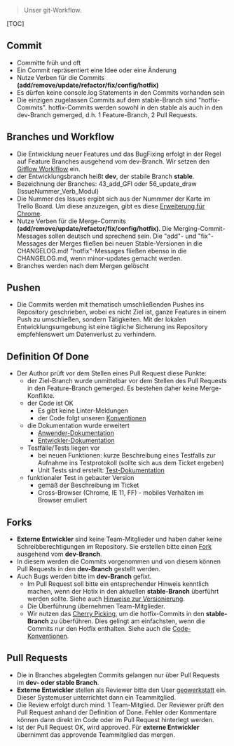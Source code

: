 >Unser git-Workflow.

[TOC]

## Commit
* Committe früh und oft
* Ein Commit repräsentiert eine Idee oder eine Änderung
* Nutze Verben für die Commits **(add/remove/update/refactor/fix/config/hotfix)**
* Es dürfen keine console.log Statements in den Commits vorhanden sein
* Die einzigen zugelassen Commits auf dem stable-Branch sind "hotfix-Commits". hotfix-Commits werden sowohl in den stable als auch in den dev-Branch gemerged, d.h. 1 Feature-Branch, 2 Pull Requests.

## Branches und Workflow
* Die Entwicklung neuer Features und das BugFixing erfolgt in der Regel auf Feature Branches ausgehend vom dev-Branch. Wir setzen den [Gitflow Worklflow](https://www.atlassian.com/git/tutorials/comparing-workflows#gitflow-workflow) ein.
* der Entwicklungsbranch heißt **dev**, der stabile Branch **stable**.
* Bezeichnung der Branches: 43_add_GFI oder 56_update_draw (IssueNummer_Verb_Modul)
* Die Nummer des Issues ergibt sich aus der Nummmer der Karte im Trello Board. Um diese anzuzeigen, gibt es diese [Erweiterung für Chrome](https://chrome.google.com/webstore/detail/trello-card-numbers/kadpkdielickimifpinkknemjdipghaf).
* Nutze Verben für die Merge-Commits **(add/remove/update/refactor/fix/config/hotfix)**. Die Merging-Commit-Messages sollen deutsch und sprechend sein. Die "add"- und "fix"-Messages der Merges fließen bei neuen Stable-Versionen in die CHANGELOG.md! "hotfix"-Messages fließen ebenso in die CHANGELOG.md, wenn minor-updates gemacht werden.
* Branches werden nach dem Mergen gelöscht

## Pushen
* Die Commits werden mit thematisch umschließenden Pushes ins Repository geschrieben, wobei es nicht Ziel ist, ganze Features in einem Push zu umschließen, sondern Tätigkeiten. Mit der lokalen Entwicklungsumgebung ist eine tägliche Sicherung ins Repository empfehlenswert um Datenverlust zu verhindern.

## Definition Of Done
* Der Author prüft vor dem Stellen eines Pull Request diese Punkte:
    - der Ziel-Branch wurde unmittelbar vor dem Stellen des Pull Requests in den Feature-Branch gemerged. Es bestehen daher keine Merge-Konflikte.
    - der Code ist OK
        - Es gibt keine Linter-Meldungen
        - der Code folgt unseren [Konventionen](conventions.md)
    - die Dokumentation wurde erweitert
        - [Anwender-Dokumentation](doc.md)
        - [Entwickler-Dokumentation](doc/remoteinterface.md)
    - Testfälle/Tests liegen vor
        - bei neuen Funktionen: kurze Beschreibung eines Testfalls zur Aufnahme ins Testprotokoll (sollte sich aus dem Ticket ergeben)
        - Unit Tests sind erstellt: [Test-Dokumentation](doc/Testing.md)
    - funktionaler Test in gebauter Version
        - gemäß der Beschreibung im Ticket
        - Cross-Browser (Chrome, IE 11, FF) - mobiles Verhalten im Browser emuliert

## Forks
* **Externe Entwickler** sind keine Team-Mitglieder und haben daher keine Schreibberechtigungen im Repository. Sie erstellen bitte einen [Fork](https://bitbucket.org/lgv-g12/lgv/fork) ausgehend vom **dev-Branch**.
* In diesem werden die Commits vorgenommen und von diesem können Pull Requests in den **dev-Branch** gestellt werden.
* Auch Bugs werden bitte im **dev-Branch** gefixt.
    - Im Pull Request soll bitte ein entsprechender Hinweis kenntlich machen, wenn der Hotix in den aktuellen **stable-Branch** überführt werden sollte. Siehe auch [Hinweise zur Versionierung](doc/Versionierung.md).
    - Die Überführung übernehmen Team-Mitglieder.
    - Wir nutzen das [Cherry Picking](https://git-scm.com/docs/git-cherry-pick), um die hotfix-Commits in den **stable-Branch** zu überführen. Dies gelingt am einfachsten, wenn die Commits nur den Hotfix enthalten. Siehe auch die [Code-Konventionen](conventions.md).

## Pull Requests
* Die in Branches abgelegten Commits gelangen nur über Pull Requests im **dev- oder stable Branch**.
* **Externe Entwickler** stellen als Reviewer bitte den User [geowerkstatt](https://bitbucket.org/geowerkstatt) ein. Dieser Systemuser unterrichtet dann ein Teammitglied.
* Die Review erfolgt durch mind. 1 Team-Mitglied. Der Reviewer prüft den Pull Request anhand der Definition of Done. Fehler oder Kommentare können dann direkt im Code oder im Pull Request hinterlegt werden.
* Ist der Pull Request OK, wird approved. Für **externe Entwickler** übernimmt das approvende Teammitglied das mergen.
